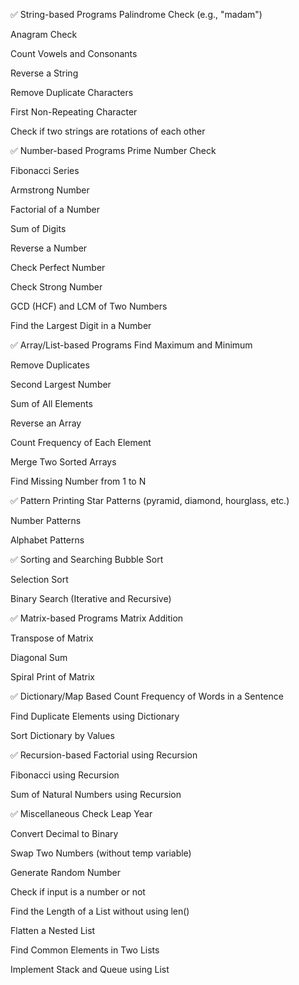 ✅ String-based Programs
Palindrome Check (e.g., "madam")

Anagram Check

Count Vowels and Consonants

Reverse a String

Remove Duplicate Characters

First Non-Repeating Character

Check if two strings are rotations of each other

✅ Number-based Programs
Prime Number Check

Fibonacci Series

Armstrong Number

Factorial of a Number

Sum of Digits

Reverse a Number

Check Perfect Number

Check Strong Number

GCD (HCF) and LCM of Two Numbers

Find the Largest Digit in a Number

✅ Array/List-based Programs
Find Maximum and Minimum

Remove Duplicates

Second Largest Number

Sum of All Elements

Reverse an Array

Count Frequency of Each Element

Merge Two Sorted Arrays

Find Missing Number from 1 to N

✅ Pattern Printing
Star Patterns (pyramid, diamond, hourglass, etc.)

Number Patterns

Alphabet Patterns

✅ Sorting and Searching
Bubble Sort

Selection Sort

Binary Search (Iterative and Recursive)

✅ Matrix-based Programs
Matrix Addition

Transpose of Matrix

Diagonal Sum

Spiral Print of Matrix

✅ Dictionary/Map Based
Count Frequency of Words in a Sentence

Find Duplicate Elements using Dictionary

Sort Dictionary by Values

✅ Recursion-based
Factorial using Recursion

Fibonacci using Recursion

Sum of Natural Numbers using Recursion

✅ Miscellaneous
Check Leap Year

Convert Decimal to Binary

Swap Two Numbers (without temp variable)

Generate Random Number

Check if input is a number or not

Find the Length of a List without using len()

Flatten a Nested List

Find Common Elements in Two Lists

Implement Stack and Queue using List


